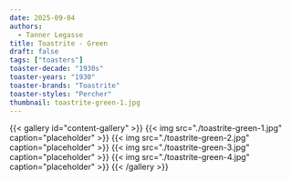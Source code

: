 ```yaml
---
date: 2025-09-04
authors:
  - Tanner Legasse
title: Toastrite - Green
draft: false
tags: ["toasters"]
toaster-decade: "1930s"
toaster-years: "1930"
toaster-brands: "Toastrite"
toaster-styles: "Percher"
thumbnail: toastrite-green-1.jpg
---
```

{{< gallery id="content-gallery" >}}
  {{< img src="./toastrite-green-1.jpg" caption="placeholder" >}}
  {{< img src="./toastrite-green-2.jpg" caption="placeholder" >}}
  {{< img src="./toastrite-green-3.jpg" caption="placeholder" >}}
  {{< img src="./toastrite-green-4.jpg" caption="placeholder" >}}
{{< /gallery >}}
